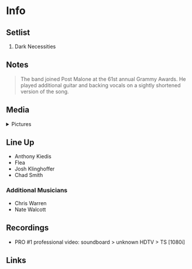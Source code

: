 # Info

## Setlist

1. Dark Necessities

## Notes

> The band joined Post Malone at the 61st annual Grammy Awards. He played additional guitar and backing vocals on a sightly shortened version of the song.

## Media 

<details>
  <summary>Pictures</summary>
  <!--<img alt="Setlist" title="Setlist" src="_.jpg" height="200" />-->
</details>

## Line Up

* Anthony Kiedis
* Flea
* Josh Klinghoffer
* Chad Smith

### Additional Musicians
* Chris Warren  
* Nate Walcott  

## Recordings

* PRO #1 professional video: soundboard > unknown HDTV > TS [1080i]

## Links